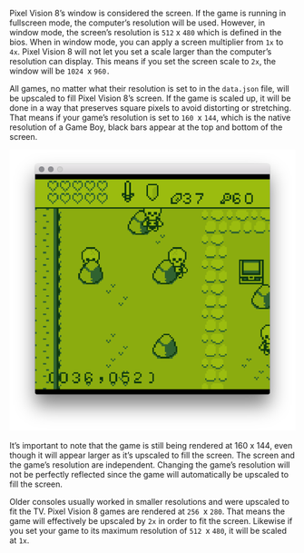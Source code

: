 Pixel Vision 8’s window is considered the screen. If the game is running in fullscreen mode, the computer’s resolution will be used. However, in window mode, the screen’s resolution is `512` x `480` which is defined in the bios. When in window mode, you can apply a screen multiplier from `1x` to `4x`. Pixel Vision 8 will not let you set a scale larger than the computer’s resolution can display. This means if you set the screen scale to `2x`, the window will be `1024 `x `960.`

All games, no matter what their resolution is set to in the `data.json` file, will be upscaled to fill Pixel Vision 8’s screen. If the game is scaled up, it will be done in a way that preserves square pixels to avoid distorting or stretching. That means if your game’s resolution is set to `160 `x `144`, which is the native resolution of a Game Boy, black bars appear at the top and bottom of the screen.

<p style="text-align:center"><img src="images/TheScreen_image_0.png" /></p>

It’s important to note that the game is still being rendered at 160 x 144, even though it will appear larger as it’s upscaled to fill the screen. The screen and the game’s resolution are independent. Changing the game’s resolution will not be perfectly reflected since the game will automatically be upscaled to fill the screen.

Older consoles usually worked in smaller resolutions and were upscaled to fit the TV. Pixel Vision 8 games are rendered at `256 `x `280`. That means the game will effectively be upscaled by `2x` in order to fit the screen. Likewise if you set your game to its maximum resolution of `512 `x `480`, it will be scaled at `1x`.


